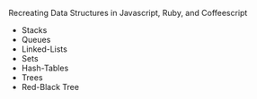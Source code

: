 Recreating Data Structures in Javascript, Ruby, and Coffeescript
* Stacks
* Queues
* Linked-Lists
* Sets
* Hash-Tables
* Trees
* Red-Black Tree
